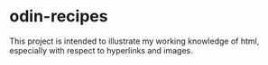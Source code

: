 # odin-recipes
This project is intended to illustrate my working knowledge of html, especially with respect to hyperlinks and images.